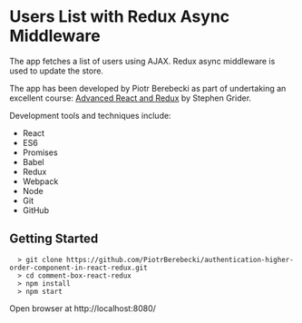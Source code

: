 # Users List with Redux Async Middleware

The app fetches a list of users using AJAX. Redux async middleware is used to update the store.

The app has been developed by Piotr Berebecki as part of undertaking an excellent course: [Advanced React and Redux](https://www.udemy.com/react-redux-tutorial) by Stephen Grider.

Development tools and techniques include:

* React
* ES6
* Promises
* Babel
* Redux
* Webpack
* Node
* Git
* GitHub

## Getting Started

```
  > git clone https://github.com/PiotrBerebecki/authentication-higher-order-component-in-react-redux.git
  > cd comment-box-react-redux
  > npm install
  > npm start
```
Open browser at http://localhost:8080/
